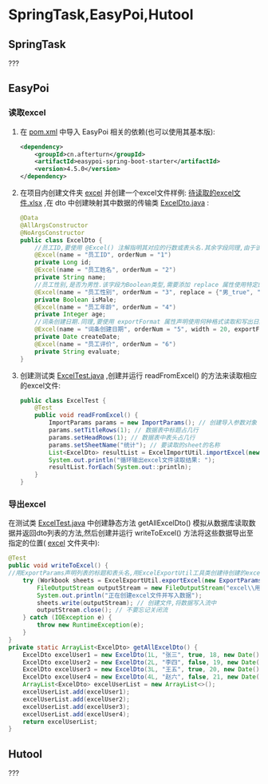 # SpringTask,EasyPoi,Hutool

## SpringTask

???

## EasyPoi

### 读取excel

1. 在 [pom.xml](material\springboot-knowledge\pom.xml) 中导入 EasyPoi 相关的依赖(也可以使用其基本版):
   ```xml
   <dependency>
       <groupId>cn.afterturn</groupId>
       <artifactId>easypoi-spring-boot-starter</artifactId>
       <version>4.5.0</version>
   </dependency>
   ```

2. 在项目内创建文件夹 [excel](material\springboot-knowledge\excel) 并创建一个excel文件样例: [待读取的excel文件.xlsx](material\springboot-knowledge\excel\待读取的excel文件.xlsx) ,在 dto 中创建映射其中数据的传输类  [ExcelDto.java](material\springboot-knowledge\src\main\java\springboot\dto\ExcelDto.java) :
   ```java
   @Data
   @AllArgsConstructor
   @NoArgsConstructor
   public class ExcelDto {
       //员工ID,要使用 @Excel() 注解指明其对应的行数或表头名.其余字段同理,由于该注解有中文注释其用法不再赘述
       @Excel(name = "员工ID", orderNum = "1")
       private Long id;
       @Excel(name = "员工姓名", orderNum = "2")
       private String name;
       //员工性别,是否为男性.该字段为Boolean类型,需要添加 replace 属性使用特定的字符串声明映射规则
       @Excel(name = "员工性别", orderNum = "3", replace = {"男_true", "女_false"})
       private Boolean isMale;
       @Excel(name = "员工年龄", orderNum = "4")
       private Integer age;
       //词条创建日期.同理,要使用 exportFormat 属性声明使用何种格式读取和写出日期时间
       @Excel(name = "词条创建日期", orderNum = "5", width = 20, exportFormat = "yyyy年MM月dd日")
       private Date createDate;
       @Excel(name = "员工评价", orderNum = "6")
       private String evaluate;
   }
   ```

3. 创建测试类 [ExcelTest.java](material\springboot-knowledge\src\test\java\springboot\ExcelTest.java) ,创建并运行 readFromExcel() 的方法来读取相应的excel文件:
   ```java
   public class ExcelTest {
       @Test
       public void readFromExcel() {
           ImportParams params = new ImportParams(); // 创建导入参数对象
           params.setTitleRows(1); // 数据表中标题占几行
           params.setHeadRows(1); // 数据表中表头占几行
           params.setSheetName("统计"); // 要读取的sheet的名称
           List<ExcelDto> resultList = ExcelImportUtil.importExcel(new File("excel\\待读取的excel文件.xlsx"), ExcelDto.class, params);//使用事先创建好的dto类读取数据,获取数据类对象列表
           System.out.println("循环输出excel文件读取结果: ");
           resultList.forEach(System.out::println);
       }
   }
   ```

### 导出excel

在测试类 [ExcelTest.java](material\springboot-knowledge\src\test\java\springboot\ExcelTest.java) 中创建静态方法 getAllExcelDto() 模拟从数据库读取数据并返回dto列表的方法,然后创建并运行 writeToExcel() 方法将这些数据导出至指定的位置( [excel](material\springboot-knowledge\excel) 文件夹中):
```java
@Test
public void writeToExcel() {
//用ExportParams声明列表的标题和表头名,用ExcelExportUtil工具类创建待创建的excel文件对象,指明使用的dto类,最终返回Workbook对象.getAllExcelDto()返回一个dto数据列表,一般为从数据库查询得知.本句话被写在try()中,可确保方法执行完毕后关闭本句话所使用的流
    try (Workbook sheets = ExcelExportUtil.exportExcel(new ExportParams("员工信息统计表", "统计"), ExcelDto.class, getAllExcelDto())) {
        FileOutputStream outputStream = new FileOutputStream("excel\\用java创建并写入数据的excel文件.xlsx");
        System.out.println("正在创建excel文件并写入数据");
        sheets.write(outputStream); // 创建文件,将数据写入流中
        outputStream.close(); // 不要忘记关闭流
    } catch (IOException e) {
        throw new RuntimeException(e);
    }
}
private static ArrayList<ExcelDto> getAllExcelDto() {
    ExcelDto excelUser1 = new ExcelDto(1L, "张三", true, 18, new Date(), "风行天下,大运摩托车!");
    ExcelDto excelUser2 = new ExcelDto(2L, "李四", false, 19, new Date(), "呜哇哈哈哈我的推理华丽");
    ExcelDto excelUser3 = new ExcelDto(3L, "王五", true, 20, new Date(), null);
    ExcelDto excelUser4 = new ExcelDto(4L, "赵六", false, 21, new Date(), null);
    ArrayList<ExcelDto> excelUserList = new ArrayList<>();
    excelUserList.add(excelUser1);
    excelUserList.add(excelUser2);
    excelUserList.add(excelUser3);
    excelUserList.add(excelUser4);
    return excelUserList;
}
```

## Hutool

???
